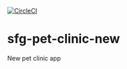 [![CircleCI](https://app.circleci.com/pipelines/github/izovkic98/sfg-pet-clinic-new.svg?style=svg)](https://app.circleci.com/pipelines/github/izovkic98/sfg-pet-clinic-new)


# sfg-pet-clinic-new

New pet clinic app
